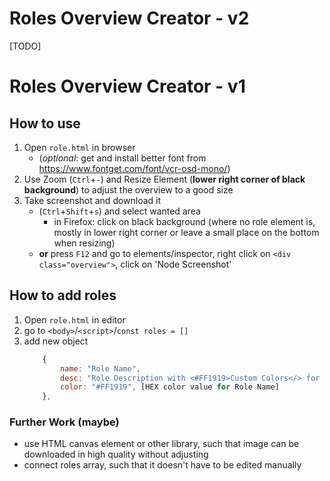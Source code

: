 # Roles Overview Creator - v2

[TODO]


# Roles Overview Creator - v1

## How to use 
1) Open `role.html` in browser
    - (*optional*: get and install better font from https://www.fontget.com/font/vcr-osd-mono/)
2) Use Zoom (`Ctrl`+`-`) and Resize Element (**lower right corner of black background**) to adjust the overview to a good size
3) Take screenshot and download it
    - (`Ctrl`+`Shift`+`s`) and select wanted area
        - in Firefox: click on black background (where no role element is, mostly in lower right corner or leave a small place on the bottom when resizing)
    - **or** press `F12` and go to elements/inspector, right click on `<div class="overview">`, click on 'Node Screenshot'

## How to add roles
1) Open `role.html` in editor
2) go to `<body>`/`<script>`/`const roles = []`
3) add new object 
    ```javascript
        {
            name: "Role Name",
            desc: "Role Description with <#FF1919>Custom Colors</> for single words",
            color: "#FF1919", [HEX color value for Role Name]
        }, 
    ```

### Further Work (maybe)
- use HTML canvas element or other library, such that image can be downloaded in high quality without adjusting
- connect roles array, such that it doesn't have to be edited manually
